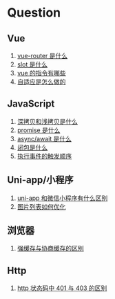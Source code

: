 # Question

## Vue

1. [vue-router 是什么](./answer.md#answer-vue-1)
1. [slot 是什么](./answer.md#answer-vue-2)
1. [vue 的指令有哪些](./answer.md#answer-vue-3)
1. [自适应是怎么做的](./answer.md#answer-vue-3)

## JavaScript

1. [深拷贝和浅拷贝是什么](./answer.md#answer-javascript-1)
1. [promise 是什么](./answer.md#answer-javascript-2)
1. [async/await 是什么](./answer.md#answer-javascript-3)
1. [闭包是什么](./answer.md#answer-javascript-4)
1. [执行事件的触发顺序](./answer.md#answer-javascript-5)

## Uni-app/小程序

1. [uni-app 和微信小程序有什么区别](./answer.md#answer-uniappwx-1)
1. [图片列表如何优化](./answer.md#answer-uniappwx-2)

## 浏览器

1. [强缓存与协商缓存的区别](./answer.md#answer-browser-1)

## Http

1. [http 状态码中 401 与 403 的区别](./answer.md#answer-http-1)






<!-- 比较版本号 -->

<!-- function nextGreaterElements(arr) {
  if (!Array.isArray(arr)) throw Error('参数类型错误')
  if (arr.filter(item => !Number.isInteger(item)).length) throw Error('数组内有非正整数')

  const list = []
  arr.forEach((item, index) => {
    const l = arr.slice(index + 1)
    const v = l.find(element => element > item)
    if (v !== undefined) list.push(v)
    else list.push(-1)
  })
  return list
}

console.log(nextGreaterElements([5,4,3,2,1])) -->

